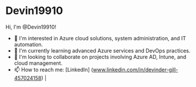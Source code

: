 # Devin19910

Hi, I'm @Devin19910!

- 👀 I'm interested in Azure cloud solutions, system administration, and IT automation.
- 🌱 I'm currently learning advanced Azure services and DevOps practices.
- 🤝 I'm looking to collaborate on projects involving Azure AD, Intune, and cloud management.
- 📫 How to reach me: [LinkedIn] (www.linkedin.com/in/devinder-gill-457024158) |



